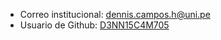 
- Correo institucional: dennis.campos.h@uni.pe
- Usuario de Github: [D3NN15C4M705](https://github.com/joaquin1115)
